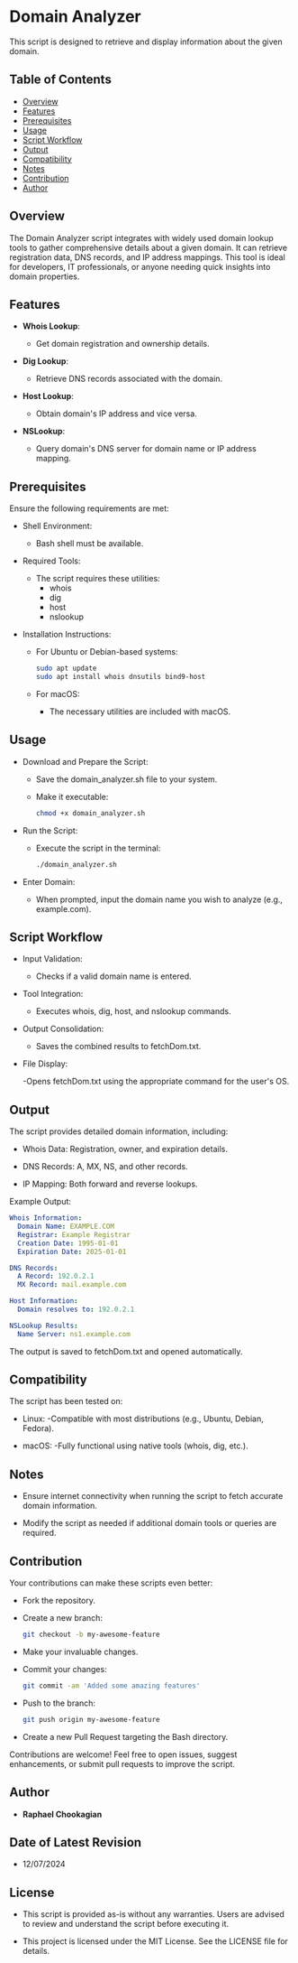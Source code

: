 # Domain Analyzer

This script is designed to retrieve and display information about the given domain.

## **Table of Contents**

- [Overview](#overview)
- [Features](#features)
- [Prerequisites](#prerequisites)
- [Usage](#usage)
- [Script Workflow](#script-workflow)
- [Output](#output)
- [Compatibility](#compatibility)
- [Notes](#notes)
- [Contribution](#contribution)
- [Author](#author)

## **Overview**

The Domain Analyzer script integrates with widely used domain lookup tools to gather comprehensive details about a given domain. It can retrieve registration data, DNS records, and IP address mappings. This tool is ideal for developers, IT professionals, or anyone needing quick insights into domain properties.

## **Features**

- **Whois Lookup**:
  - Get domain registration and ownership details.

- **Dig Lookup**:
  - Retrieve DNS records associated with the domain.

- **Host Lookup**:
  - Obtain domain's IP address and vice versa.

- **NSLookup**:
  - Query domain's DNS server for domain name or IP address mapping.

## **Prerequisites**

Ensure the following requirements are met:

- Shell Environment:

  - Bash shell must be available.

- Required Tools:

  - The script requires these utilities:
    - whois
    - dig
    - host
    - nslookup

- Installation Instructions:

  - For Ubuntu or Debian-based systems:

    ```bash
    sudo apt update
    sudo apt install whois dnsutils bind9-host
    ```

  - For macOS:
    - The necessary utilities are included with macOS.

## **Usage**

- Download and Prepare the Script:

  - Save the domain_analyzer.sh file to your system.
  - Make it executable:

    ```bash
    chmod +x domain_analyzer.sh
    ```

- Run the Script:

  - Execute the script in the terminal:

    ```bash
    ./domain_analyzer.sh
    ```

- Enter Domain:

  - When prompted, input the domain name you wish to analyze (e.g., example.com).

## **Script Workflow**

- Input Validation:

  - Checks if a valid domain name is entered.

- Tool Integration:

  - Executes whois, dig, host, and nslookup commands.

- Output Consolidation:

  - Saves the combined results to fetchDom.txt.

- File Display:

  -Opens fetchDom.txt using the appropriate command for the user's OS.

## **Output**

The script provides detailed domain information, including:

- Whois Data: Registration, owner, and expiration details.

- DNS Records: A, MX, NS, and other records.

- IP Mapping: Both forward and reverse lookups.

Example Output:

  ```yaml
  Whois Information:
    Domain Name: EXAMPLE.COM
    Registrar: Example Registrar
    Creation Date: 1995-01-01
    Expiration Date: 2025-01-01

  DNS Records:
    A Record: 192.0.2.1
    MX Record: mail.example.com

  Host Information:
    Domain resolves to: 192.0.2.1

  NSLookup Results:
    Name Server: ns1.example.com
  ```

The output is saved to fetchDom.txt and opened automatically.

## **Compatibility**

The script has been tested on:

- Linux:
  -Compatible with most distributions (e.g., Ubuntu, Debian, Fedora).

- macOS:
  -Fully functional using native tools (whois, dig, etc.).


## **Notes**

- Ensure internet connectivity when running the script to fetch accurate domain information.

- Modify the script as needed if additional domain tools or queries are required.

## **Contribution**

Your contributions can make these scripts even better:

- Fork the repository.
- Create a new branch:

  ```bash
  git checkout -b my-awesome-feature
  ```

- Make your invaluable changes.
- Commit your changes:

  ```bash
  git commit -am 'Added some amazing features'
  ```

- Push to the branch:

  ```bash
  git push origin my-awesome-feature
  ```

- Create a new Pull Request targeting the Bash directory.

Contributions are welcome! Feel free to open issues, suggest enhancements, or submit pull requests to improve the script.

## **Author**

- **Raphael Chookagian**

## **Date of Latest Revision**

- 12/07/2024

## **License**

- This script is provided as-is without any warranties. Users are advised to review and understand the script before executing it.

- This project is licensed under the MIT License. See the LICENSE file for details.
